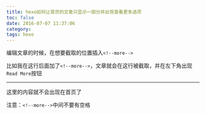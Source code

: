 ```yaml
---
title: hexo如何让首页的文章只显示一部分并出现查看更多选项
toc: false
date: 2016-07-07 11:37:06
category:
tags: hexo
---
```



编辑文章的时候，在想要截取的位置插入`<!--more-->`

比如我在这行后面加了`<!--more-->`，文章就会在这行被截取，并在左下角出现`Read More`按钮

<!--more-->

---
这里的内容就不会出现在首页了

注意：`<!--more-->`中间不要有空格